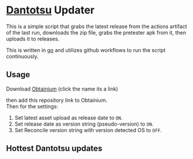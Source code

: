 # [Dantotsu]("https://github.com/rebelonion/Dantotsu/tree/dev") Updater

This is a simple script that grabs the latest release from the actions artifact of the last run, downloads the zip file, grabs the pretester apk from it, then uploads it to releases.

This is written in [go](https://go.dev/) and utilizes github workflows to run the script continuously.

## Usage

Download [Obtainium](https://github.com/ImranR98/Obtainium) (click the name its a link)

then add this repository link to Obtainium.\
Then for the settings:

1. Set latest asset upload as release date to `ON`.
2. Set release date as version string (pseudo-version) to `ON`.
3. Set Reconcile version string with version detected OS to `OFF`.

## Hottest Dantotsu updates

<!-- DANTOTSU_ACTIVITY:start -->

<!-- DANTOTSU_ACTIVITY:end -->

